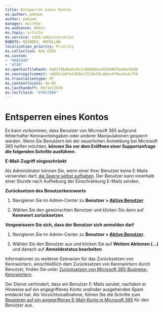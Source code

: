 ```yaml
---
title: Entsperren eines Kontos
ms.author: pebaum
author: pebaum
manager: mnirkhe
ms.audience: Admin
ms.topic: article
ms.service: o365-administration
ROBOTS: NOINDEX, NOFOLLOW
localization_priority: Priority
ms.collection: Adm_O365
ms.custom:
- "9002449"
- "4748"
ms.openlocfilehash: 9a6178bd6ebc9c1c86869ece552448fbe8ac9a9b
ms.sourcegitcommit: c6692ce0fa1358ec3529e59ca0ecdfdea4cdc759
ms.translationtype: HT
ms.contentlocale: de-DE
ms.lasthandoff: 09/14/2020
ms.locfileid: "47657896"
---
```

# <a name="unlocking-an-account"></a>Entsperren eines Kontos

Es kann vorkommen, dass Benutzer von Microsoft 365 aufgrund fehlerhafter Kennworteingaben oder anderer Manipulationen gesperrt werden. Wenn Sie Benutzern bei der neuerlichen Anmeldung bei Microsoft 365 helfen möchten, **können Sie vor dem Eröffnen einer Supportanfrage die folgenden Schritte ausführen**. 

**E-Mail-Zugriff eingeschränkt**

Als Administrator können Sie, wenn einer Ihrer Benutzer keine E-Mails versenden darf, [die Sperre selbst aufheben](https://docs.microsoft.com/microsoft-365/security/office-365-security/removing-user-from-restricted-users-portal-after-spam). Der Benutzer kann innerhalb einer Stunde nach Aufhebung der Einschränkung E-Mails senden.

**Zurücksetzen des Benutzerkennworts**

1. Navigieren Sie im Admin-Center zu **Benutzer > [Aktive Benutzer](https://admin.microsoft.com/Adminportal/Home?source=applauncher#/users)**.

2. Wählen Sie den gewünschten Benutzer und klicken Sie dann auf **Kennwort zurücksetzen**.

**Vergewissern Sie sich, dass der Benutzer sich anmelden darf**

1. Navigieren Sie im Admin-Center zu **Benutzer > [Aktive Benutzer](https://admin.microsoft.com/Adminportal/Home?source=applauncher#/users)**.

2. Wählen Sie den Benutzer aus und klicken Sie auf **Weitere Aktionen (...)** und danach auf **Anmeldestatus bearbeiten**.

Informationen zu weiteren Szenarien für das Zurücksetzen von Kennwörtern, einschließlich dem Zurücksetzen von Kennwörtern durch Benutzer, finden Sie unter [Zurücksetzen von Microsoft 365-Business-Kennwörtern](https://docs.microsoft.com/microsoft-365/admin/add-users/reset-passwords?view=o365-worldwide).

Der Dienst verhindert, dass ein Benutzer E-Mails sendet, nachdem er Hinweise auf ein angegriffenes Konto und/oder ausgehenden Spam entdeckt hat. Als Vorsichtsmaßnahme, führen Sie die Schritte zum [Reagieren auf ein angegriffenes E-Mail-Konto in Microsoft 365](https://docs.microsoft.com/microsoft-365/security/office-365-security/responding-to-a-compromised-email-account) für den Benutzer aus.

